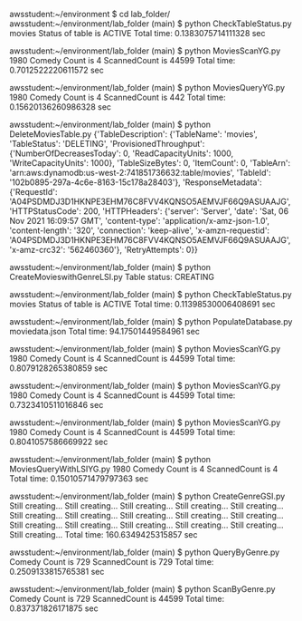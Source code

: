awsstudent:~/environment $ cd lab_folder/
awsstudent:~/environment/lab_folder (main) $ python CheckTableStatus.py movies
Status of table is ACTIVE
Total time: 0.1383075714111328 sec

awsstudent:~/environment/lab_folder (main) $ python MoviesScanYG.py 1980 Comedy
Count is  4
ScannedCount is  44599
Total time: 0.7012522220611572 sec

awsstudent:~/environment/lab_folder (main) $ python MoviesQueryYG.py 1980 Comedy
Count is  4
ScannedCount is  442
Total time: 0.15620136260986328 sec

awsstudent:~/environment/lab_folder (main) $ python DeleteMoviesTable.py
{'TableDescription': {'TableName': 'movies', 'TableStatus': 'DELETING', 'ProvisionedThroughput': {'NumberOfDecreasesToday': 0, 'ReadCapacityUnits': 1000, 'WriteCapacityUnits': 1000}, 'TableSizeBytes': 0, 'ItemCount': 0, 'TableArn': 'arn:aws:dynamodb:us-west-2:741851736632:table/movies', 'TableId': '102b0895-297a-4c6e-8163-15c178a28403'}, 'ResponseMetadata': {'RequestId': 'A04PSDMDJ3D1HKNPE3EHM76C8FVV4KQNSO5AEMVJF66Q9ASUAAJG', 'HTTPStatusCode': 200, 'HTTPHeaders': {'server': 'Server', 'date': 'Sat, 06 Nov 2021 16:09:57 GMT', 'content-type': 'application/x-amz-json-1.0', 'content-length': '320', 'connection': 'keep-alive', 'x-amzn-requestid': 'A04PSDMDJ3D1HKNPE3EHM76C8FVV4KQNSO5AEMVJF66Q9ASUAAJG', 'x-amz-crc32': '562460360'}, 'RetryAttempts': 0}}

awsstudent:~/environment/lab_folder (main) $ python CreateMovieswithGenreLSI.py
Table status: CREATING

awsstudent:~/environment/lab_folder (main) $ python CheckTableStatus.py movies
Status of table is ACTIVE
Total time: 0.11398530006408691 sec

awsstudent:~/environment/lab_folder (main) $ python PopulateDatabase.py moviedata.json
Total time: 94.17501449584961 sec

awsstudent:~/environment/lab_folder (main) $ python MoviesScanYG.py 1980 Comedy
Count is  4
ScannedCount is  44599
Total time: 0.8079128265380859 sec

awsstudent:~/environment/lab_folder (main) $ python MoviesScanYG.py 1980 Comedy
Count is  4
ScannedCount is  44599
Total time: 0.7323410511016846 sec

awsstudent:~/environment/lab_folder (main) $ python MoviesScanYG.py 1980 Comedy
Count is  4
ScannedCount is  44599
Total time: 0.8041057586669922 sec

awsstudent:~/environment/lab_folder (main) $ python MoviesQueryWithLSIYG.py 1980 Comedy
Count is  4
ScannedCount is  4
Total time: 0.15010571479797363 sec

awsstudent:~/environment/lab_folder (main) $ python CreateGenreGSI.py
Still creating...
Still creating...
Still creating...
Still creating...
Still creating...
Still creating...
Still creating...
Still creating...
Still creating...
Still creating...
Still creating...
Still creating...
Still creating...
Still creating...
Still creating...
Still creating...
Total time: 160.6349425315857 sec

awsstudent:~/environment/lab_folder (main) $ python QueryByGenre.py Comedy
Count is  729
ScannedCount is  729
Total time: 0.2509133815765381 sec

awsstudent:~/environment/lab_folder (main) $ python ScanByGenre.py Comedy
Count is  729
ScannedCount is  44599
Total time: 0.837371826171875 sec

